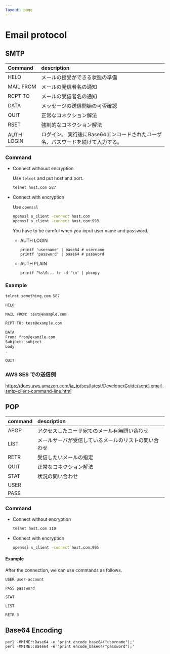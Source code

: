 ```yaml
---
layout: page
---
```


# Email protocol

## SMTP

| Command | description |
|:--|:--|
| HELO | メールの授受ができる状態の準備 |
| MAIL FROM | メールの発信者名の通知 |
| RCPT TO | メールの受信者名の通知 |
| DATA | メッセージの送信開始の可否確認 |
| QUIT | 正常なコネクション解法 |
| RSET | 強制的なコネクション解法 |
| AUTH LOGIN | ログイン。 実行後にBase64エンコードされたユーザ名、パスワードを続けて入力する。|

### Command

* Connect withouut encryption

    Use `telnet` and put host and port.

    ```sh
    telnet host.com 587
    ```

* Connect with encryption

    Use `openssl`

    ```sh
    openssl s_client -connect host.com
    openssl s_client -connect host.com:993
    ```
    
    You have to be careful when you input user name and password.
    
    * AUTH LOGIN
        
        ```
        printf 'username' | base64 # username
        printf 'password' | base64 # password
        ```
    
    * AUTH PLAIN
        
        ```
        printf "%s\0... tr -d '\n' | pbcopy
        ```
        
### Example

```sh
telnet something.com 587

HELO

MAIL FROM: test@example.com

RCPT TO: test@example.com

DATA
From: from@examile.com
Subject: subject
body
.

QUIT
```

### AWS SES での送信例

https://docs.aws.amazon.com/ja_jp/ses/latest/DeveloperGuide/send-email-smtp-client-command-line.html


## POP

| command | description |
|:--|:--|
| APOP | アクセスしたユーザ宛てのメール有無問い合わせ |
| LIST | メールサーバが受信しているメールのリストの問い合わせ |
| RETR | 受信したいメールの指定 |
| QUIT | 正常なコネクション解法 |
| STAT | 状況の問い合わせ |
| USER | |
| PASS | |

### Command

* Connect without encryption

    ```sh
    telnet host.com 110
    ```

* Connect with encryption

    ```sh
    openssl s_client -connect host.com:995
    ```

#### Example

After the connection, we can use commands as follows.

```
USER user-account

PASS password

STAT

LIST

RETR 3
```

## Base64 Encoding

```
perl -MMIME::Base64 -e 'print encode_base64("username");'
perl -MMIME::Base64 -e 'print encode_base64("password");'
```
